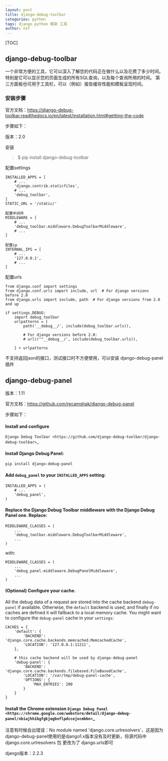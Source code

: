 ```yaml
---
layout: post
title: django-debug-toolbar
categories: python
tags: django python 框架 工具
author: nsf
---
```

[TOC]

## django-debug-toolbar

一个非常方便的工具，它可以深入了解您的代码正在做什么以及花费了多少时间。特别是它可以显示您的页面生成的所有SQL查询，以及每个查询所用的时间。
第三方面板也可用于工具栏，可以（例如）报告缓存性能和模板呈现时间。

### 安装步骤

官方文档：https://django-debug-toolbar.readthedocs.io/en/latest/installation.html#getting-the-code

步骤如下：

版本：2.0

安装
> $ pip install django-debug-toolbar

配置settings
```
INSTALLED_APPS = [
    # ...
    'django.contrib.staticfiles',
    # ...
    'debug_toolbar',
]
STATIC_URL = '/static/'

配置中间件
MIDDLEWARE = [
    # ...
    'debug_toolbar.middleware.DebugToolbarMiddleware',
    # ...
]

配置ip
INTERNAL_IPS = [
    # ...
    '127.0.0.1',
    # ...
]
```

配置urls
```
from django.conf import settings
from django.conf.urls import include, url  # For django versions before 2.0
from django.urls import include, path  # For django versions from 2.0 and up

if settings.DEBUG:
    import debug_toolbar
    urlpatterns = [
        path('__debug__/', include(debug_toolbar.urls)),

        # For django versions before 2.0:
        # url(r'^__debug__/', include(debug_toolbar.urls)),

    ] + urlpatterns
```

不支持返回json的接口，测试接口时不方便使用，可以安装 django-debug-panel插件

## django-debug-panel

版本：1.11

官方文档：https://github.com/recamshak/django-debug-panel

步骤如下：

#### Install and configure 
`Django Debug Toolbar <https://github.com/django-debug-toolbar/django-debug-toolbar>`_

#### Install Django Debug Panel:

    pip install django-debug-panel

#### Add ``debug_panel`` to your ``INSTALLED_APPS`` setting:

    INSTALLED_APPS = (
        # ...
        'debug_panel',
    )

#### Replace the Django Debug Toolbar middleware with the Django Debug Panel one. Replace:

    MIDDLEWARE_CLASSES = (
        ...
        'debug_toolbar.middleware.DebugToolbarMiddleware',
        ...
    )

   with:

    MIDDLEWARE_CLASSES = (
        ...
        'debug_panel.middleware.DebugPanelMiddleware',
        ...
    )


#### (Optional) Configure your cache.
   All the debug data of a request are stored into the cache backend ``debug-panel``
   if available. Otherwise, the ``default`` backend is used, and finally if no caches are
   defined it will fallback to a local memory cache.
   You might want to configure the ``debug-panel`` cache in your ``settings``:

    CACHES = {
        'default': {
            'BACKEND': 'django.core.cache.backends.memcached.MemcachedCache',
            'LOCATION': '127.0.0.1:11211',
        },
    
        # this cache backend will be used by django-debug-panel
        'debug-panel': {
            'BACKEND': 'django.core.cache.backends.filebased.FileBasedCache',
            'LOCATION': '/var/tmp/debug-panel-cache',
            'OPTIONS': {
                'MAX_ENTRIES': 200
            }
        }
    }

#### Install the Chrome extension `Django Debug Panel <https://chrome.google.com/webstore/detail/django-debug-panel/nbiajhhibgfgkjegbnflpdccejocmbbn>`_

注意有时候会出错误：No module named 'django.core.urlresolvers'，这是因为django-debug-panel使用的是django1.x版本没有及时更新，将源代码中django.core.urlresolvers 包 更改为了 django.urls即可

django版本：2.2.3